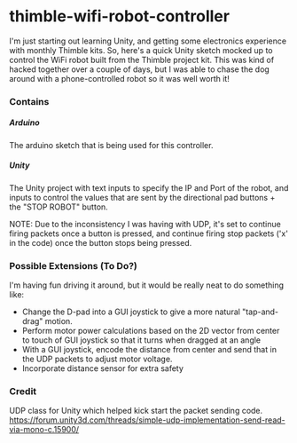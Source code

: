 # thimble-wifi-robot-controller
I'm just starting out learning Unity, and getting some electronics experience with monthly Thimble kits. So, here's a quick Unity sketch mocked up to control the WiFi robot built from the Thimble project kit. This was kind of hacked together over a couple of days, but I was able to chase the dog around with a phone-controlled robot so it was well worth it!

### Contains
##### Arduino 
The arduino sketch that is being used for this controller.

##### Unity
The Unity project with text inputs to specify the IP and Port of the robot, and inputs to control the values that are sent by the directional pad buttons + the "STOP ROBOT" button. 

NOTE: Due to the inconsistency I was having with UDP, it's set to continue firing packets once a button is pressed, and continue firing stop packets ('x' in the code) once the button stops being pressed.

### Possible Extensions (To Do?)
I'm having fun driving it around, but it would be really neat to do something like:
- Change the D-pad into a GUI joystick to give a more natural "tap-and-drag" motion.
- Perform motor power calculations based on the 2D vector from center to touch of GUI joystick so that it turns when dragged at an angle
- With a GUI joystick, encode the distance from center and send that in the UDP packets to adjust motor voltage.
- Incorporate distance sensor for extra safety

### Credit
UDP class for Unity which helped kick start the packet sending code.
https://forum.unity3d.com/threads/simple-udp-implementation-send-read-via-mono-c.15900/
